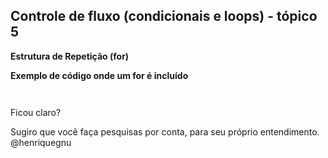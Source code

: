 ## Controle de fluxo (condicionais e loops) - tópico 5
**Estrutura de Repetição (for)**



**Exemplo de código onde um for é incluído**

```c



```

Ficou claro?


Sugiro que você faça pesquisas por conta, para seu próprio entendimento. @henriquegnu
